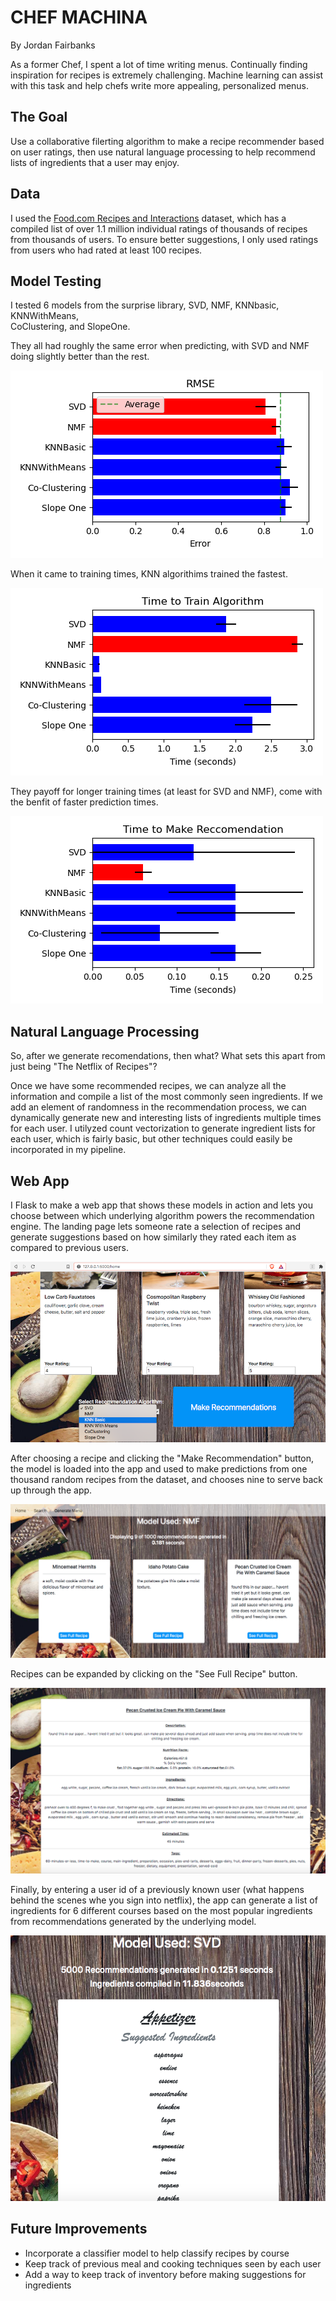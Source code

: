# CHEF MACHINA
By Jordan Fairbanks

As a former Chef, I spent a lot of time writing menus. Continually finding inspiration for recipes is extremely challenging. Machine learning can assist with this task and help chefs write more appealing, personalized menus.

## The Goal

Use a collaborative filerting algorithm to make a recipe recommender based on user ratings, then use natural language processing to help recommend lists of ingredients that a user may enjoy.

## Data

I used the [Food.com Recipes and Interactions](https://www.kaggle.com/shuyangli94/food-com-recipes-and-user-interactions) dataset, which has a compiled list of over 1.1 million individual ratings of thousands of recipes from thousands of users. To  ensure better suggestions, I only used ratings from users who had rated at least 100 recipes. 

## Model Testing

I tested 6 models from the surprise library, SVD, NMF, KNNbasic, KNNWithMeans,  
CoClustering, and SlopeOne.

They all had roughly the same error when predicting, with SVD and NMF doing slightly better than the rest. 

![RMSE GRAPH](./images/graphs/RMSE.png)

When it came to training times, KNN algorithims trained the fastest.

![Training Times Graph](./images/graphs/fit_times.png)

They payoff for longer training times (at least for SVD and NMF), come with the benfit of faster prediction times.

![Test Times Graph](./images/graphs/test_times.png)


## Natural Language Processing

So, after we generate recomendations, then what? What sets this apart from just being "The Netflix of Recipes"? 

Once we have some recommended recipes, we can analyze all the information and compile a list of the most commonly seen ingredients. If we add an element of randomness in the recommendation process, we can dynamically generate new and interesting lists of ingredients multiple times for each user. I utilyzed count vectorization to generate ingredient lists for each user, which is fairly basic, but other techniques could easily be incorporated in my pipeline. 

## Web App

I Flask to make a web app that shows these models in action and lets you choose between which underlying algorithm powers the recommendation engine. The landing page lets someone rate a selection of recipes and generate suggestions based on how similarly they rated each item as compared to previous users. 

![Landing Page](./images/CM_landing_page.png)

After choosing a recipe and clicking the "Make Recommendation" button, the model is loaded into the app and used to make predictions from one thousand random recipes from the dataset, and chooses nine to serve back up through the app.

![Recipe Recommendations](./images/CM_recommendations.png)

Recipes can be expanded by clicking on the "See Full Recipe" button.

![Recipe Page](./images/CM_recipe.png)

Finally, by entering a user id of a previously known user (what happens behind the scenes whe you sign into netflix), the app can generate a list of ingredients for 6 different courses based on the most popular ingredients from recommendations generated by the underlying model.

![Menu Page](./images/CM_menu.png)

## Future Improvements

- Incorporate a classifier model to help classify recipes by course
- Keep track of previous meal and cooking techniques seen by each user
- Add a way to keep track of inventory before making suggestions for ingredients

